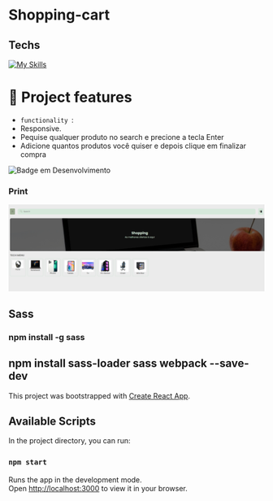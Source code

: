 # Shopping-cart

## Techs


  [![My Skills](https://skillicons.dev/icons?i=html,css,js,sass,nodejs,react)](https://skillicons.dev)


  # :hammer: Project features

- `functionality `:
- Responsive.
- Pequise qualquer produto no search e precione a tecla Enter
- Adicione  quantos produtos você quiser e depois clique em finalizar compra
  
![Badge em Desenvolvimento](http://img.shields.io/static/v1?label=STATUS&message=%20finished&color=GREEN&style=for-the-badge)

### Print
  <img src="https://github.com/DocCaio/Shopping-cart/blob/main/public/print.png" alt="Minha Figura">

## Sass
### npm install -g sass

## npm install sass-loader sass webpack --save-dev

This project was bootstrapped with [Create React App](https://github.com/facebook/create-react-app).

## Available Scripts

In the project directory, you can run:

### `npm start`

Runs the app in the development mode.\
Open [http://localhost:3000](http://localhost:3000) to view it in your browser.


